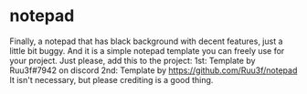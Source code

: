 # notepad
Finally, a notepad that has black background with decent features, just a little bit buggy.
And it is a simple notepad template you can freely use for your project.
Just please, add this to the project:
1st: Template by Ruu3f#7942 on discord
2nd: Template by https://github.com/Ruu3f/notepad
It isn't necessary, but please crediting is a good thing.
